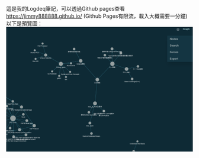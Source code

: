 這是我的Logdeq筆記，可以透過Github pages查看 https://jimmy888888.github.io/ (Github Pages有限流，載入大概需要一分鐘)<br>
以下是預覽圖：<br>
![preview](https://github.com/Jimmy888888/Jimmy888888.github.io/blob/main/preview.png)
